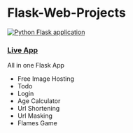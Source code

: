 # Flask-Web-Projects

[![Python Flask application](https://github.com/yogeshwaran01/Fun-Web-Projects/actions/workflows/python-app.yml/badge.svg)](https://github.com/yogeshwaran01/Fun-Web-Projects/actions/workflows/python-app.yml)

<a href='https://fun-web-projects.herokuapp.com/'><h3>Live App</h3></a>

All in one Flask App

- Free Image Hosting
- Todo
- Login
- Age Calculator
- Url Shortening
- Url Masking
- Flames Game
